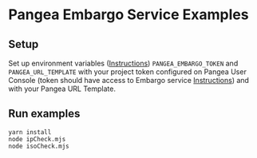 # Pangea Embargo Service Examples

## Setup

Set up environment variables ([Instructions](https://pangea.cloud/docs/getting-started/integrate/#set-environment-variables)) `PANGEA_EMBARGO_TOKEN` and `PANGEA_URL_TEMPLATE` with your project token configured on Pangea User Console (token should have access to Embargo service [Instructions](https://pangea.cloud/docs/getting-started/configure-services/#configure-a-pangea-service)) and with your Pangea URL Template.

## Run examples

```
yarn install
node ipCheck.mjs
node isoCheck.mjs
```
